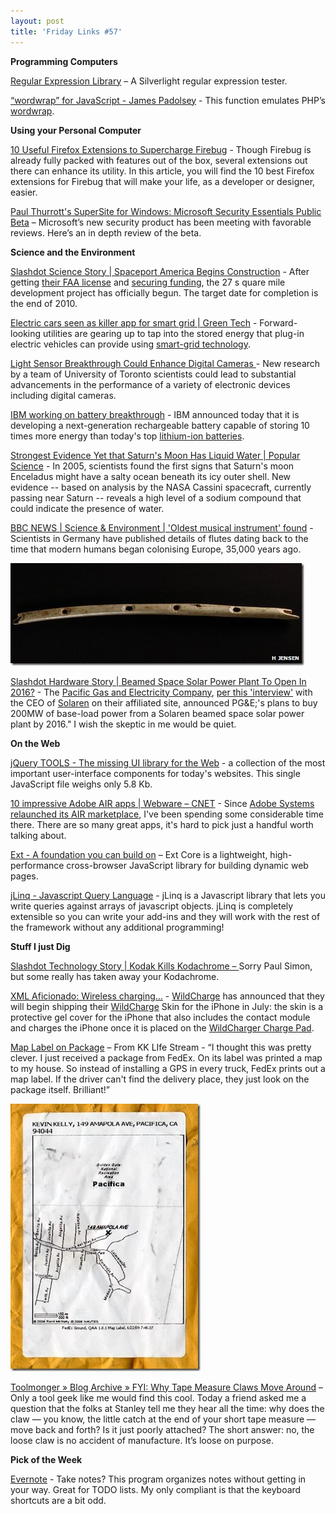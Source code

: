 ```yaml
---
layout: post
title: 'Friday Links #57'
---
```

**Programming Computers**

[Regular Expression Library](http://regexlib.com/RESilverlight.aspx) – A Silverlight regular expression tester.

[“wordwrap” for JavaScript - James Padolsey](http://james.padolsey.com/javascript/wordwrap-for-javascript/) - This function emulates PHP’s [wordwrap](http://us3.php.net/manual/en/function.wordwrap.php).

**Using your Personal Computer**

[10 Useful Firefox Extensions to Supercharge Firebug](http://sixrevisions.com/web-development/10-useful-firefox-extensions-to-supercharge-firebug/) - Though Firebug is already fully packed with features out of the box, several extensions out there can enhance its utility. In this article, you will find the 10 best Firefox extensions for Firebug that will make your life, as a developer or designer, easier.

[Paul Thurrott's SuperSite for Windows: Microsoft Security Essentials Public Beta](http://www.winsupersite.com/win7/mse_beta.asp) – Microsoft’s new security product has been meeting with favorable reviews. Here’s an in depth review of the beta. 

**Science and the Environment**

[Slashdot Science Story | Spaceport America Begins Construction](http://science.slashdot.org/story/09/06/19/1611233/Spaceport-America-Begins-Construction?from=rss) - After getting [their FAA license](http://science.slashdot.org//science.slashdot.org/article.pl?sid=08/12/17/0341210&tid=187) and [securing funding](http://science.slashdot.org//science.slashdot.org/article.pl?sid=07/03/28/1722205&tid=160), the 27 s quare mile development project has officially begun. The target date for completion is the end of 2010.

[Electric cars seen as killer app for smart grid | Green Tech](http://news.cnet.com/8301-11128_3-10269723-54.html?part=rss&subj=news&tag=2547-1_3-0-5) - Forward-looking utilities are gearing up to tap into the stored energy that plug-in electric vehicles can provide using [smart-grid technology](http://news.cnet.com/8301-11128_3-10268463-54.html).

[Light Sensor Breakthrough Could Enhance Digital Cameras ](http://www.sciencedaily.com/releases/2009/06/090618144004.htm)- New research by a team of University of Toronto scientists could lead to substantial advancements in the performance of a variety of electronic devices including digital cameras.

[IBM working on battery breakthrough](http://www.computerworld.com/action/article.do?command=viewArticleBasic&articleId=9134731&source=rss_news) - IBM announced today that it is developing a next-generation rechargeable battery capable of storing 10 times more energy than today's top [lithium-ion batteries](http://www.computerworld.com/action/article.do?command=viewArticleBasic&articleId=9133184).

[Strongest Evidence Yet that Saturn's Moon Has Liquid Water | Popular Science](http://www.popsci.com/military-aviation-amp-space/article/2009-06/new-evidence-saturns-moon-has-liquid-water) - In 2005, scientists found the first signs that Saturn's moon Enceladus might have a salty ocean beneath its icy outer shell. New evidence -- based on analysis by the NASA Cassini spacecraft, currently passing near Saturn -- reveals a high level of a sodium compound that could indicate the presence of water.

[BBC NEWS | Science & Environment | 'Oldest musical instrument' found](http://news.bbc.co.uk/2/hi/science/nature/8117915.stm) - Scientists in Germany have published details of flutes dating back to the time that modern humans began colonising Europe, 35,000 years ago.

![_45967547_bone_flutehf_jensen](/cdn/images/blog/FridayLinks57_CD8D/_45967547_bone_flutehf_jensen.jpg)

[Slashdot Hardware Story | Beamed Space Solar Power Plant To Open In 2016?](http://hardware.slashdot.org/story/09/06/25/138207/Beamed-Space-Solar-Power-Plant-To-Open-In-2016?from=rss) - The [Pacific Gas and Electricity Company](http://en.wikipedia.org/wiki/PG&E), [per this 'interview'](http://www.next100.com/2009/04/interview-with-solaren-ceo-gar.php) with the CEO of [Solaren](http://en.wikipedia.org/wiki/Solaren) on their affiliated site, announced PG&E;'s plans to buy 200MW of base-load power from a Solaren beamed space solar power plant by 2016." I wish the skeptic in me would be quiet.

**On the Web**

[jQuery TOOLS - The missing UI library for the Web](http://flowplayer.org/tools/demos/index.html) - a collection of the most important user-interface components for today's websites. This single JavaScript file weighs only 5.8 Kb. 

[10 impressive Adobe AIR apps | Webware – CNET](http://news.cnet.com/8301-17939_109-10270066-2.html?part=rss&subj=news&tag=2547-1_3-0-5) - Since [Adobe Systems relaunched its AIR marketplace](http://news.cnet.com/8301-17939_109-10160583-2.html), I've been spending some considerable time there. There are so many great apps, it's hard to pick just a handful worth talking about.

[Ext - A foundation you can build on](http://extjs.com/) – Ext Core is a lightweight, high-performance cross-browser JavaScript library for building dynamic web pages.

[jLinq - Javascript Query Language](http://hugoware.net/) - jLinq is a Javascript library that lets you write queries against arrays of javascript objects. jLinq is completely extensible so you can write your add-ins and they will work with the rest of the framework without any additional programming!

**Stuff I just Dig**

[Slashdot Technology Story | Kodak Kills Kodachrome – ](http://tech.slashdot.org/story/09/06/22/1921210/Kodak-Kills-Kodachrome?from=rss)Sorry Paul Simon, but some really has taken away your Kodachrome.

[XML Aficionado: Wireless charging…](http://www.xmlaficionado.com/2009/06/wireless-charging.html) - [WildCharge](http://www.wildcharge.com) has announced that they will begin shipping their [WildCharge](http://www.wildcharge.com/index.cfm/fuseaction/product.display/Product_ID/509) Skin for the iPhone in July: the skin is a protective gel cover for the iPhone that also includes the contact module and charges the iPhone once it is placed on the [WildCharger Charge Pad](http://www.wildcharge.com/index.cfm/fuseaction/product.display/Product_ID/511).

[Map Label on Package](http://kk.org/ct2/2009/06/map-label-on-package.php) – From KK LIfe Stream - “I thought this was pretty clever. I just received a package from FedEx. On its label was printed a map to my house. So instead of installing a GPS in every truck, FedEx prints out a map label. If the driver can't find the delivery place, they just look on the package itself. Brilliant!”

![](/cdn/images/blog/FridayLinks57_CD8D/fedexlabelmapsm1.jpg)

[Toolmonger » Blog Archive » FYI: Why Tape Measure Claws Move Around](http://toolmonger.com/2009/06/26/fyi-why-tape-measure-claws-move-around/) – Only a tool geek like me would find this cool. Today a friend asked me a question that the folks at Stanley tell me they hear all the time: why does the claw — you know, the little catch at the end of your short tape measure — move back and forth? Is it just poorly attached? The short answer: no, the loose claw is no accident of manufacture. It’s loose on purpose.

**Pick of the Week**

[Evernote](http://evernote.com/) - Take notes? This program organizes notes without getting in your way. Great for TODO lists. My only compliant is that the keyboard shortcuts are a bit odd.
